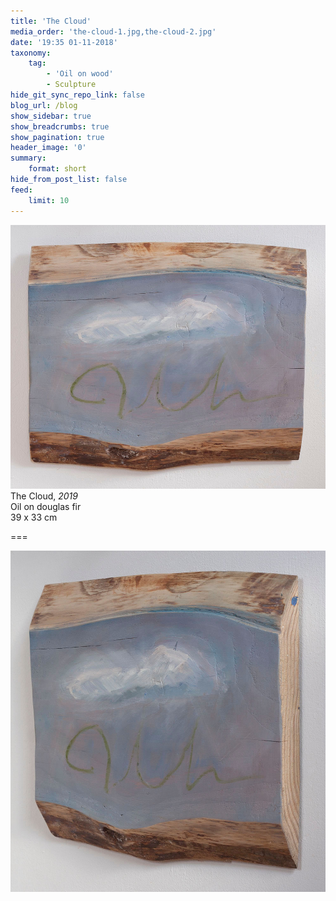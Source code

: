 ```yaml
---
title: 'The Cloud'
media_order: 'the-cloud-1.jpg,the-cloud-2.jpg'
date: '19:35 01-11-2018'
taxonomy:
    tag:
        - 'Oil on wood'
        - Sculpture
hide_git_sync_repo_link: false
blog_url: /blog
show_sidebar: true
show_breadcrumbs: true
show_pagination: true
header_image: '0'
summary:
    format: short
hide_from_post_list: false
feed:
    limit: 10
---
```


![](the-cloud-2.jpg)
The Cloud, _2019_  
Oil on douglas fir  
39 x 33 cm  

===

![](the-cloud-1.jpg)